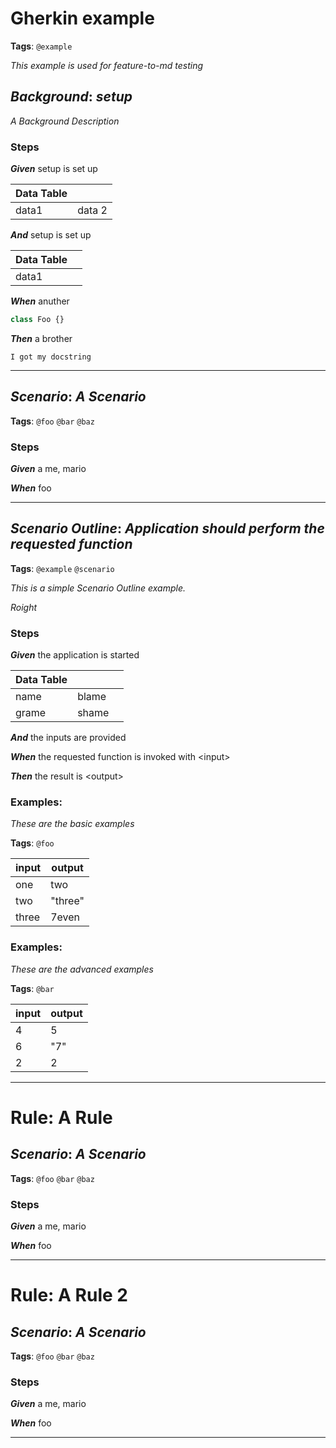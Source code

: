 # Gherkin example

**Tags**: `@example`

_This example is used for feature-to-md testing_

## **_Background_**: _setup_

_A Background Description_

### Steps

**_Given_** setup is set up

| Data Table |        |
| ---------- | ------ |
| data1      | data 2 |

**_And_** setup is set up

| Data Table |     |
| ---------- | --- |
| data1      |

**_When_** anuther

```ts title='Doc String'
class Foo {}
```

**_Then_** a brother

```text title='Doc String'
I got my docstring
```

---

## **_Scenario_**: _A Scenario_

**Tags**: `@foo`
`@bar`
`@baz`

### Steps

**_Given_** a me, mario

**_When_** foo

---

## **_Scenario Outline_**: _Application should perform the requested function_

**Tags**: `@example`
`@scenario`

_This is a simple Scenario Outline example._

_Roight_

### Steps

**_Given_** the application is started

| Data Table |       |     |
| ---------- | ----- | --- |
| name       | blame |
| grame      | shame |

**_And_** the inputs are provided

**_When_** the requested function is invoked with &lt;input&gt;

**_Then_** the result is &lt;output&gt;

### Examples:

_These are the basic examples_

**Tags**: `@foo`

| input | output  |
| ----- | ------- |
| one   | two     |
| two   | "three" |
| three | 7even   |

### Examples:

_These are the advanced examples_

**Tags**: `@bar`

| input | output |
| ----- | ------ |
| 4     | 5      |
| 6     | "7"    |
| 2     | 2      |

---

# **Rule**: A Rule

## **_Scenario_**: _A Scenario_

**Tags**: `@foo`
`@bar`
`@baz`

### Steps

**_Given_** a me, mario

**_When_** foo

---

# **Rule**: A Rule 2

## **_Scenario_**: _A Scenario_

**Tags**: `@foo`
`@bar`
`@baz`

### Steps

**_Given_** a me, mario

**_When_** foo

---
